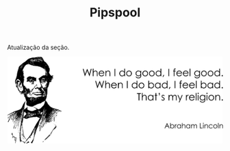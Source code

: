 ﻿---
layout: post-ea

title: Pipspool
meta: Pipspool.
logo: pipspool.png
order: 2

category: comics

lang: pt
ref: pipspool
---

Atualização da seção.

<a data-fancybox="gallery" href="/img/programming/Lincoln.png"><img src="/img/programming/Lincoln.png" alt=""></a>
